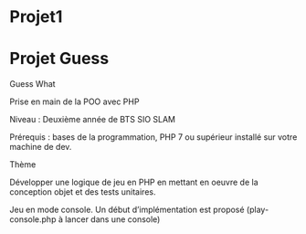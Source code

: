# Projet1
<h1>Projet Guess</h1>
 Guess What



Prise en main de la POO avec PHP


Niveau : Deuxième année de BTS SIO SLAM


Prérequis : bases de la programmation, PHP 7 ou supérieur installé sur votre machine de dev.





Thème


Développer une logique de jeu en PHP en mettant en oeuvre de la conception objet et des tests unitaires.


Jeu en mode console. Un début d’implémentation est proposé (play-console.php à lancer dans une console)
